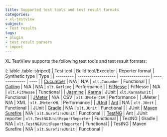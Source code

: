 ```yaml
---
title: Supported test tools and test result formats
categories:
- xl-testview
subject:
- Test results
tags:
- plugin
- test result parsers
- import
---
```


XL TestView supports the following test tools and test result formats:

{:.table .table-striped}
| Test tool | Build tool/Executor | Reporter format | Synthetic type | Type |
| --------- | ------------------- | --------------- | -------------- | ---- |
| [Cucumber](http://cukes.info/) | N/A | N/A | `xlt.Cucumber` | Functional |
| [Gatling](http://gatling.io/) | N/A | N/A | `xlt.Gatling` | Performance |
| [FitNesse](http://www.fitnesse.org/) | FitNesse | N/A | `xlt.FitNesse` | Functional | 
| [Jasmine](http://jasmine.github.io/) | [Karma](http://karma-runner.github.io) | JUnit | `xlt.KarmaXunit` | Functional |
| [JMeter](http://jmeter.apache.org/) | N/A | CSV | `xlt.JMeterCSV` | Performance |
| JMeter | N/A | XML | `xlt.JMeterXML` | Performance |
| [JUnit](http://junit.org) | [Ant](http://ant.apache.org/) | N/A | `xlt.JUnit` | Functional |
| JUnit | [Gradle](http://gradle.org/)	| N/A | `xlt.JUnit` | Functional |
| JUnit | [Maven Surefire](https://maven.apache.org/surefire/maven-surefire-plugin/) | N/A | `xlt.SurefireJUnit` | Functional |
| [TestNG](http://testng.org/) | Ant | JUnit reporter | `xlt.TestNGJUnitReportReporter` | Functional |
| TestNG | Gradle | N/A | `xlt.TestNGJUnitReportReporter` | Functional |
| TestNG | Maven Surefire | N/A | `xlt.SurefireJUnit` | Functional |
